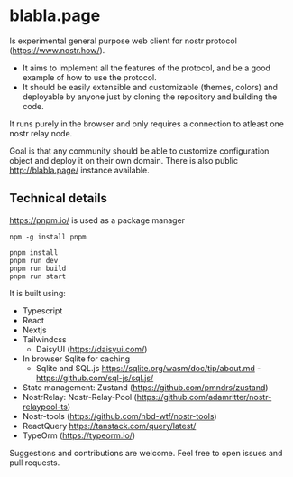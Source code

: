 # blabla.page 
Is experimental general purpose web client for nostr protocol (https://www.nostr.how/).

- It aims to implement all the features of the protocol, and be a good example of how to use the protocol.
- It should be easily extensible and customizable (themes, colors) and deployable by anyone just by cloning the repository and building the code.

It runs purely in the browser and only requires a connection to atleast one nostr relay node.

Goal is that any community should be able to customize configuration object and deploy it on their own domain. 
There is also public http://blabla.page/ instance available.

## Technical details
https://pnpm.io/ is used as a package manager

```shell
npm -g install pnpm
```

```shell
pnpm install
pnpm run dev
pnpm run build
pnpm run start
```

It is built using:
- Typescript
- React
- Nextjs
- Tailwindcss
  - DaisyUI (https://daisyui.com/)
- In browser Sqlite for caching 
  - Sqlite and SQL.js https://sqlite.org/wasm/doc/tip/about.md - https://github.com/sql-js/sql.js/
- State management: Zustand (https://github.com/pmndrs/zustand)
- NostrRelay: Nostr-Relay-Pool (https://github.com/adamritter/nostr-relaypool-ts) 
- Nostr-tools (https://github.com/nbd-wtf/nostr-tools)
- ReactQuery https://tanstack.com/query/latest/
- TypeOrm (https://typeorm.io/)


Suggestions and contributions are welcome. Feel free to open issues and pull requests.
